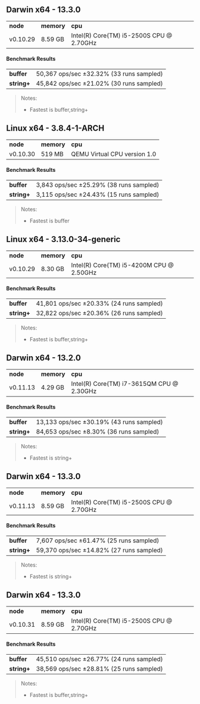 Darwin x64 - 13.3.0
-----

<table><tr><td><b>node</b></td><td><b>memory</b></td><td><b>cpu</b></td></tr><tr><td>v0.10.29</td><td>8.59 GB</td><td>Intel(R) Core(TM) i5-2500S CPU @ 2.70GHz</td></tr></table>

#### Benchmark Results ####

<table><tr><td><b>buffer</b></td><td>50,367 ops/sec ±32.32% (33 runs sampled)</td></tr><tr><td><b>string+</b></td><td>45,842 ops/sec ±21.02% (30 runs sampled)</td></tr></table>

> Notes:
> - Fastest is buffer,string+

Linux x64 - 3.8.4-1-ARCH
-----

<table><tr><td><b>node</b></td><td><b>memory</b></td><td><b>cpu</b></td></tr><tr><td>v0.10.30</td><td>519 MB</td><td>QEMU Virtual CPU version 1.0</td></tr></table>

#### Benchmark Results ####

<table><tr><td><b>buffer</b></td><td>3,843 ops/sec ±25.29% (38 runs sampled)</td></tr><tr><td><b>string+</b></td><td>3,115 ops/sec ±24.43% (15 runs sampled)</td></tr></table>

> Notes:
> - Fastest is buffer

Linux x64 - 3.13.0-34-generic
-----

<table><tr><td><b>node</b></td><td><b>memory</b></td><td><b>cpu</b></td></tr><tr><td>v0.10.29</td><td>8.30 GB</td><td>Intel(R) Core(TM) i5-4200M CPU @ 2.50GHz</td></tr></table>

#### Benchmark Results ####

<table><tr><td><b>buffer</b></td><td>41,801 ops/sec ±20.33% (24 runs sampled)</td></tr><tr><td><b>string+</b></td><td>32,822 ops/sec ±20.36% (26 runs sampled)</td></tr></table>

> Notes:
> - Fastest is buffer,string+

Darwin x64 - 13.2.0
-----

<table><tr><td><b>node</b></td><td><b>memory</b></td><td><b>cpu</b></td></tr><tr><td>v0.11.13</td><td>4.29 GB</td><td>Intel(R) Core(TM) i7-3615QM CPU @ 2.30GHz</td></tr></table>

#### Benchmark Results ####

<table><tr><td><b>buffer</b></td><td>13,133 ops/sec ±30.19% (43 runs sampled)</td></tr><tr><td><b>string+</b></td><td>84,653 ops/sec ±8.30% (36 runs sampled)</td></tr></table>

> Notes:
> - Fastest is string+

Darwin x64 - 13.3.0
-----

<table><tr><td><b>node</b></td><td><b>memory</b></td><td><b>cpu</b></td></tr><tr><td>v0.11.13</td><td>8.59 GB</td><td>Intel(R) Core(TM) i5-2500S CPU @ 2.70GHz</td></tr></table>

#### Benchmark Results ####

<table><tr><td><b>buffer</b></td><td>7,607 ops/sec ±61.47% (25 runs sampled)</td></tr><tr><td><b>string+</b></td><td>59,370 ops/sec ±14.82% (27 runs sampled)</td></tr></table>

> Notes:
> - Fastest is string+

Darwin x64 - 13.3.0
-----

<table><tr><td><b>node</b></td><td><b>memory</b></td><td><b>cpu</b></td></tr><tr><td>v0.10.31</td><td>8.59 GB</td><td>Intel(R) Core(TM) i5-2500S CPU @ 2.70GHz</td></tr></table>

#### Benchmark Results ####

<table><tr><td><b>buffer</b></td><td>45,510 ops/sec ±26.77% (24 runs sampled)</td></tr><tr><td><b>string+</b></td><td>38,569 ops/sec ±28.81% (25 runs sampled)</td></tr></table>

> Notes:
> - Fastest is buffer,string+

